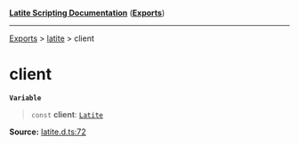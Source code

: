 [**Latite Scripting Documentation**](../../README.md) ([**Exports**](../../exports.md))

---

[Exports](../../exports.md) > [latite](../index.md) > client

# client

**`Variable`**

> `const` **client**: [`Latite`](../interfaces/interface.Latite.md)

**Source:** [latite.d.ts:72](https://github.com/LatiteScripting/latitescripting.github.io/blob/5646e2d/definitions/latite.d.ts#L72)
